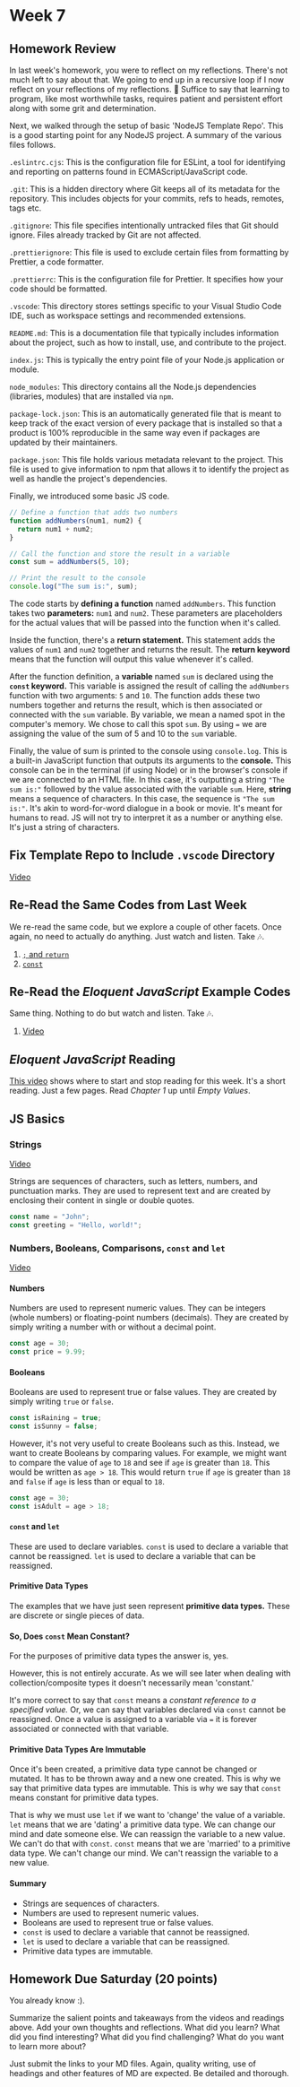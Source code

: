 # Week 7

## Homework Review

In last week's homework, you were to reflect on my reflections. There's not much left to say about that. We going to end up in a recursive loop if I now reflect on your reflections of my reflections. 🤯 Suffice to say that learning to program, like most worthwhile tasks, requires patient and persistent effort along with some grit and determination.

Next, we walked through the setup of basic 'NodeJS Template Repo'. This is a good starting point for any NodeJS project. A summary of the various files follows.

`.eslintrc.cjs`: This is the configuration file for ESLint, a tool for identifying and reporting on patterns found in ECMAScript/JavaScript code.

`.git`: This is a hidden directory where Git keeps all of its metadata for the repository. This includes objects for your commits, refs to heads, remotes, tags etc.

`.gitignore`: This file specifies intentionally untracked files that Git should ignore. Files already tracked by Git are not affected.

`.prettierignore`: This file is used to exclude certain files from formatting by Prettier, a code formatter.

`.prettierrc`: This is the configuration file for Prettier. It specifies how your code should be formatted.

`.vscode`: This directory stores settings specific to your Visual Studio Code IDE, such as workspace settings and recommended extensions.

`README.md`: This is a documentation file that typically includes information about the project, such as how to install, use, and contribute to the project.

`index.js`: This is typically the entry point file of your Node.js application or module.

`node_modules`: This directory contains all the Node.js dependencies (libraries, modules) that are installed via `npm`.

`package-lock.json`: This is an automatically generated file that is meant to keep track of the exact version of every package that is installed so that a product is 100% reproducible in the same way even if packages are updated by their maintainers.

`package.json`: This file holds various metadata relevant to the project. This file is used to give information to npm that allows it to identify the project as well as handle the project's dependencies.

Finally, we introduced some basic JS code.

```js
// Define a function that adds two numbers
function addNumbers(num1, num2) {
  return num1 + num2;
}

// Call the function and store the result in a variable
const sum = addNumbers(5, 10);

// Print the result to the console
console.log("The sum is:", sum);
```

The code starts by **defining a function** named `addNumbers`. This function takes two **parameters:** `num1` and `num2`. These parameters are placeholders for the actual values that will be passed into the function when it's called.

Inside the function, there's a **return statement.** This statement adds the values of `num1` and `num2` together and returns the result. The **return keyword** means that the function will output this value whenever it's called.

After the function definition, a **variable** named `sum` is declared using the **`const` keyword.** This variable is assigned the result of calling the `addNumbers` function with two arguments: `5` and `10`. The function adds these two numbers together and returns the result, which is then associated or connected with the `sum` variable. By variable, we mean a named spot in the computer's memory. We chose to call this spot `sum`. By using `=` we are assigning the value of the sum of 5 and 10 to the `sum` variable.

Finally, the value of sum is printed to the console using `console.log`. This is a built-in JavaScript function that outputs its arguments to the **console.** This console can be in the terminal (if using Node) or in the browser's console if we are connected to an HTML file. In this case, it's outputting a string `"The sum is:"` followed by the value associated with the variable `sum`. Here, **string** means a sequence of characters. In this case, the sequence is `"The sum is:"`. It's akin to word-for-word dialogue in a book or movie. It's meant for humans to read. JS will not try to interpret it as a number or anything else. It's just a string of characters.

## Fix Template Repo to Include `.vscode` Directory

[Video](https://somup.com/cZnZYbpzOa)

## Re-Read the Same Codes from Last Week

We re-read the same code, but we explore a couple of other facets. Once again, no need to actually do anything. Just watch and listen. Take 🎶.

1. [`;` and `return`](https://somup.com/cZnZY7pztv)
1. [`const`](https://somup.com/cZnZrQpztM)

## Re-Read the _Eloquent JavaScript_ Example Codes

Same thing. Nothing to do but watch and listen. Take 🎶.

1. [Video](https://somup.com/cZnZrOpzub)

## _Eloquent JavaScript_ Reading

[This video](https://somup.com/cZnZrwpzut) shows where to start and stop reading for this week. It's a short reading. Just a few pages. Read _Chapter 1_ up until _Empty Values_.

## JS Basics

### Strings

[Video](https://somup.com/cZnZrMpzuP)

Strings are sequences of characters, such as letters, numbers, and punctuation marks. They are used to represent text and are created by enclosing their content in single or double quotes.

```js
const name = "John";
const greeting = "Hello, world!";
```

### Numbers, Booleans, Comparisons, `const` and `let`

[Video](https://somup.com/cZnZ3FpzUC)

#### Numbers

Numbers are used to represent numeric values. They can be integers (whole numbers) or floating-point numbers (decimals). They are created by simply writing a number with or without a decimal point.

```js
const age = 30;
const price = 9.99;
```

#### Booleans

Booleans are used to represent true or false values. They are created by simply writing `true` or `false`.

```js
const isRaining = true;
const isSunny = false;
```

However, it's not very useful to create Booleans such as this. Instead, we want to create Booleans by comparing values. For example, we might want to compare the value of `age` to `18` and see if `age` is greater than `18`. This would be written as `age > 18`. This would return `true` if `age` is greater than `18` and `false` if `age` is less than or equal to `18`.

```js
const age = 30;
const isAdult = age > 18;
```

#### `const` and `let`

These are used to declare variables. `const` is used to declare a variable that cannot be reassigned. `let` is used to declare a variable that can be reassigned.

#### Primitive Data Types

The examples that we have just seen represent **primitive data types.** These are discrete or single pieces of data.

#### So, Does `const` Mean Constant?

For the purposes of primitive data types the answer is, yes.

However, this is not entirely accurate. As we will see later when dealing with collection/composite types it doesn't necessarily mean 'constant.'

It's more correct to say that `const` means a _constant reference to a specified value._ Or, we can say that variables declared via `const` cannot be reassigned. Once a value is assigned to a variable via `=` it is forever associated or connected with that variable.

#### Primitive Data Types Are Immutable

Once it's been created, a primitive data type cannot be changed or mutated. It has to be thrown away and a new one created. This is why we say that primitive data types are immutable. This is why we say that `const` means constant for primitive data types.

That is why we must use `let` if we want to 'change' the value of a variable. `let` means that we are 'dating' a primitive data type. We can change our mind and date someone else. We can reassign the variable to a new value. We can't do that with `const`. `const` means that we are 'married' to a primitive data type. We can't change our mind. We can't reassign the variable to a new value.

#### Summary

- Strings are sequences of characters.
- Numbers are used to represent numeric values.
- Booleans are used to represent true or false values.
- `const` is used to declare a variable that cannot be reassigned.
- `let` is used to declare a variable that can be reassigned.
- Primitive data types are immutable.

## Homework Due Saturday (20 points)

You already know :).

Summarize the salient points and takeaways from the videos and readings above. Add your own thoughts and reflections. What did you learn? What did you find interesting? What did you find challenging? What do you want to learn more about?

Just submit the links to your MD files. Again, quality writing, use of headings and other features of MD are expected. Be detailed and thorough.
